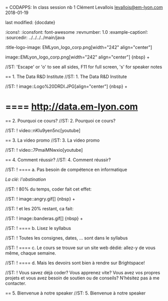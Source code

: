 = CODAPPS: In class session nb 1
Clément Levallois <levallois@em-lyon.com>
2018-01-19

last modified: {docdate}

:icons!:
:iconsfont:   font-awesome
:revnumber: 1.0
:example-caption!:
:sourcedir: ../../../../main/java

:title-logo-image: EMLyon_logo_corp.png[width="242" align="center"]

image::EMLyon_logo_corp.png[width="242" align="center"]
{nbsp} +

//ST: 'Escape' or 'o' to see all sides, F11 for full screen, 's' for speaker notes

== 1. The Data R&D Institute
//ST: 1. The Data R&D Institute

//ST: !
image::Logo%20DRDI.JPG[align="center"]
{nbsp} +

====
http://data.em-lyon.com
====

== 2. Pourquoi ce cours?
//ST: 2. Pourquoi ce cours?

//ST: !
video::nKIu9yen5nc[youtube]

== 3. La video promo
//ST: 3. La video promo

//ST: !
video::7PmaiMNwxio[youtube]

== 4. Comment réussir?
//ST: 4. Comment réussir?

//ST: !
==== a. Pas besoin de compétence en informatique

*La clé: l'obstination*

//ST: !
80% du temps, coder fait cet effet:

//ST: !
image::angry.gif[]
{nbsp} +

//ST: !
et les 20% restant, ca fait:

//ST: !
image::banderas.gif[]
{nbsp} +

//ST: !
==== b. Lisez le syllabus

//ST: !
Toutes les consignes, dates, ... sont dans le syllabus

//ST: !
==== c. Le cours se trouve sur un site web dédié: allez-y de vous même, chaque semaine.

//ST: !
==== d. Mais les devoirs sont bien à rendre sur Brightspace!

//ST: !
Vous savez déjà coder? Vous apprenez vite? Vous avez vos propres projets et vous avez besoin de soutien ou de conseils? N’hésitez pas à me contacter.


== 5. Bienvenue à notre speaker
//ST: 5. Bienvenue à notre speaker
